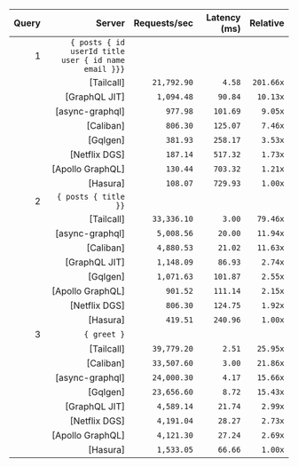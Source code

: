 <!-- PERFORMANCE_RESULTS_START -->

| Query | Server | Requests/sec | Latency (ms) | Relative |
|-------:|--------:|--------------:|--------------:|---------:|
| 1 | `{ posts { id userId title user { id name email }}}` |
|| [Tailcall] | `21,792.90` | `4.58` | `201.66x` |
|| [GraphQL JIT] | `1,094.48` | `90.84` | `10.13x` |
|| [async-graphql] | `977.98` | `101.69` | `9.05x` |
|| [Caliban] | `806.30` | `125.07` | `7.46x` |
|| [Gqlgen] | `381.93` | `258.17` | `3.53x` |
|| [Netflix DGS] | `187.14` | `517.32` | `1.73x` |
|| [Apollo GraphQL] | `130.44` | `703.32` | `1.21x` |
|| [Hasura] | `108.07` | `729.93` | `1.00x` |
| 2 | `{ posts { title }}` |
|| [Tailcall] | `33,336.10` | `3.00` | `79.46x` |
|| [async-graphql] | `5,008.56` | `20.00` | `11.94x` |
|| [Caliban] | `4,880.53` | `21.02` | `11.63x` |
|| [GraphQL JIT] | `1,148.09` | `86.93` | `2.74x` |
|| [Gqlgen] | `1,071.63` | `101.87` | `2.55x` |
|| [Apollo GraphQL] | `901.52` | `111.14` | `2.15x` |
|| [Netflix DGS] | `806.30` | `124.75` | `1.92x` |
|| [Hasura] | `419.51` | `240.96` | `1.00x` |
| 3 | `{ greet }` |
|| [Tailcall] | `39,779.20` | `2.51` | `25.95x` |
|| [Caliban] | `33,507.60` | `3.00` | `21.86x` |
|| [async-graphql] | `24,000.30` | `4.17` | `15.66x` |
|| [Gqlgen] | `23,656.60` | `8.72` | `15.43x` |
|| [GraphQL JIT] | `4,589.14` | `21.74` | `2.99x` |
|| [Netflix DGS] | `4,191.04` | `28.27` | `2.73x` |
|| [Apollo GraphQL] | `4,121.30` | `27.24` | `2.69x` |
|| [Hasura] | `1,533.05` | `66.66` | `1.00x` |

<!-- PERFORMANCE_RESULTS_END -->
